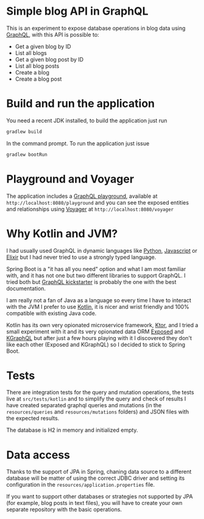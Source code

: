 # Simple blog API in GraphQL

This is an experiment to expose database operations in blog data using [GraphQL](https://graphql.org/), with this API is possible to:

 - Get a given blog by ID
 - List all blogs
 - Get a given blog post by ID
 - List all blog posts
 - Create a blog
 - Create a blog post

# Build and run the application

You need a recent JDK installed, to build the application just run

```bash
gradlew build
```

In the command prompt. To run the application just issue

```bash
gradlew bootRun
```

# Playground and Voyager

The application includes a [GraphQL playground](https://github.com/graphql/graphql-playground), available at `http://localhost:8080/playground` and you can see the exposed entities and relationships using [Voyager](https://github.com/APIs-guru/graphql-voyager) at `http://localhost:8080/voyager`

# Why Kotlin and JVM?

I had usually used GraphQL in dynamic languages like [Python](https://docs.graphene-python.org/projects/sqlalchemy/en/latest/), [Javascript](https://www.apollographql.com/docs/apollo-server/) or [Elixir](https://github.com/absinthe-graphql/absinthe) but I had never tried to use a strongly typed language.

Spring Boot is a "it has all you need" option and what I am most familiar with, and it has not one but two different libraries to support GraphQL. I tried both but [GraphQL kickstarter](https://github.com/graphql-java-kickstart) is probably the one with the best documentation.

I am really not a fan of Java as a language so every time I have to interact with the JVM I prefer to use [Kotlin](https://kotlinlang.org/), it is nicer and wrist friendly and 100% compatible with existing Java code.

Kotlin has its own very opionated microservice framework, [Ktor](https://ktor.io), and I tried a small experiment with it and its very opionated data ORM [Exposed](https://github.com/JetBrains/Exposed) and [KGraphQL](https://kgraphql.io/) but after just a few hours playing with it I discovered they don't like each other (Exposed and KGraphQL) so I decided to stick to Spring Boot.

# Tests

There are integration tests for the query and mutation operations, the tests live at `src/tests/kotlin` and to simplify the query and check of results I have created separated graphql queries and mutations (in the `resources/queries` and `resources/mutations` folders) and JSON files with the expected results.

The database is H2 in memory and initialized empty.

# Data access

Thanks to the support of JPA in Spring, chaning data source to a different database will be matter of using the correct JDBC driver and setting its configuration in the `resources/application.properties` file.

If you want to support other databases or strategies not supported by JPA (for example, blog posts in text files), you will have to create your own separate repository with the basic operations.